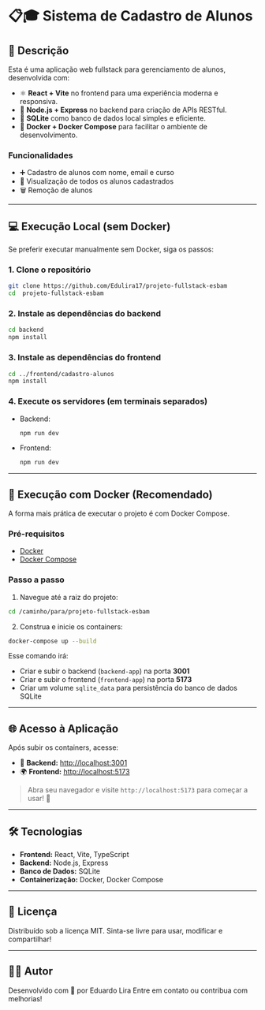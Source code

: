 # 📋🎓 Sistema de Cadastro de Alunos

## 📝 Descrição

Esta é uma aplicação web fullstack para gerenciamento de alunos, desenvolvida com:

* ⚛️ **React + Vite** no frontend para uma experiência moderna e responsiva.
* 🚀 **Node.js + Express** no backend para criação de APIs RESTful.
* 📓 **SQLite** como banco de dados local simples e eficiente.
* 🐳 **Docker + Docker Compose** para facilitar o ambiente de desenvolvimento.

### Funcionalidades

* ➕ Cadastro de alunos com nome, email e curso
* 📖 Visualização de todos os alunos cadastrados
* 🗑️ Remoção de alunos

---

## 💻 Execução Local (sem Docker)

Se preferir executar manualmente sem Docker, siga os passos:

### 1. Clone o repositório

```bash
git clone https://github.com/Edulira17/projeto-fullstack-esbam
cd  projeto-fullstack-esbam
```

### 2. Instale as dependências do backend

```bash
cd backend
npm install
```

### 3. Instale as dependências do frontend

```bash
cd ../frontend/cadastro-alunos
npm install
```

### 4. Execute os servidores (em terminais separados)

* Backend:

  ```bash
  npm run dev
  ```
* Frontend:

  ```bash
  npm run dev
  ```

---

## 🐳 Execução com Docker (Recomendado)

A forma mais prática de executar o projeto é com Docker Compose.

### Pré-requisitos

* [Docker](https://www.docker.com/)
* [Docker Compose](https://docs.docker.com/compose/)

### Passo a passo

1. Navegue até a raiz do projeto:

```bash
cd /caminho/para/projeto-fullstack-esbam
```

2. Construa e inicie os containers:

```bash
docker-compose up --build
```

Esse comando irá:

* Criar e subir o backend (`backend-app`) na porta **3001**
* Criar e subir o frontend (`frontend-app`) na porta **5173**
* Criar um volume `sqlite_data` para persistência do banco de dados SQLite

---

## 🌐 Acesso à Aplicação

Após subir os containers, acesse:

* 🔌 **Backend:** [http://localhost:3001](http://localhost:3001)
* 🌍 **Frontend:** [http://localhost:5173](http://localhost:5173)

> Abra seu navegador e visite `http://localhost:5173` para começar a usar! 🎉

---

## 🛠️ Tecnologias

* **Frontend:** React, Vite, TypeScript
* **Backend:** Node.js, Express
* **Banco de Dados:** SQLite
* **Containerização:** Docker, Docker Compose

---

## 📄 Licença

Distribuído sob a licença MIT. Sinta-se livre para usar, modificar e compartilhar!

---

## 👨‍💼 Autor

Desenvolvido com 💙 por Eduardo Lira
Entre em contato ou contribua com melhorias!
